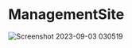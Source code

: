 # ManagementSite

![Screenshot 2023-09-03 030519](https://github.com/codewithnadeem14502/ManagementSite/assets/105824474/89985a73-b143-4aba-9195-4c5174535fcc)
